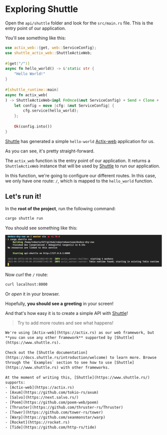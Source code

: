 # Exploring Shuttle

Open the `api/shuttle` folder and look for the `src/main.rs` file. This is the entry point of our application.

You'll see something like this:

```rust
use actix_web::{get, web::ServiceConfig};
use shuttle_actix_web::ShuttleActixWeb;

#[get("/")]
async fn hello_world() -> &'static str {
    "Hello World!"
}

#[shuttle_runtime::main]
async fn actix_web(
) -> ShuttleActixWeb<impl FnOnce(&mut ServiceConfig) + Send + Clone + 'static> {
    let config = move |cfg: &mut ServiceConfig| {
        cfg.service(hello_world);
    };

    Ok(config.into())
}
```

[Shuttle](https://www.shuttle.rs) has generated a simple `hello-world` [Actix-web](https://actix.rs) application for us. 

As you can see, it's pretty straight-forward.

The `actix_web` function is the entry point of our application. It returns a `ShuttleActixWeb` instance that will be used by [Shuttle](https://www.shuttle.rs) to run our application.

In this function, we're going to configure our different routes. In this case, we only have one route: `/`, which is mapped to the `hello_world` function.

## Let's run it!

In the **root of the project**, run the following command:

```bash
cargo shuttle run
```

You should see something like this:

![shuttle_run](./assets/22/cargo_shuttle_run.png)

Now *curl* the `/` route:

```bash
curl localhost:8000
```

Or *open* it in your browser.

Hopefully, **you should see a greeting** in your screen! 

And that's how easy it is to create a simple API with [Shuttle](https://www.shuttle.rs)!

> Try to add more routes and see what happens!

```admonish
We're using [Actix-web](https://actix.rs) as our web framework, but **you can use any other framework** supported by [Shuttle](https://www.shuttle.rs).

Check out the [Shuttle documentation](https://docs.shuttle.rs/introduction/welcome) to learn more. Browse through the `Examples` section to see how to use [Shuttle](https://www.shuttle.rs) with other frameworks.

At the moment of writing this, [Shuttle](https://www.shuttle.rs/) supports:
- [Actix-web](https://actix.rs)
- [Axum](https://github.com/tokio-rs/axum)
- [Salvo](https://next.salvo.rs/)
- [Poem](https://github.com/poem-web/poem)
- [Thruster](https://github.com/thruster-rs/Thruster)
- [Tower](https://github.com/tower-rs/tower)
- [Warp](https://github.com/seanmonstar/warp)
- [Rocket](https://rocket.rs)
- [Tide](https://github.com/http-rs/tide)

```
